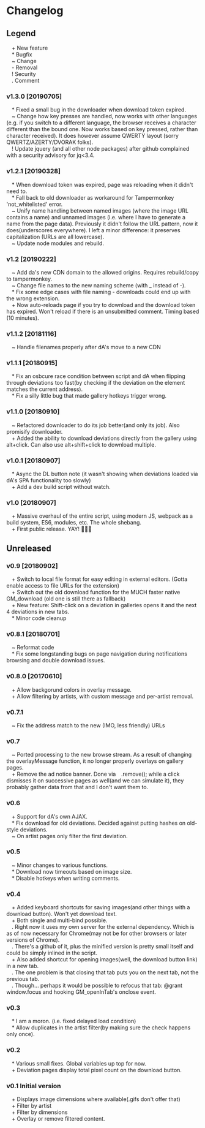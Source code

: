 # Changelog

## Legend
&emsp;\+  New feature  
&emsp;\*  Bugfix  
&emsp;\~  Change  
&emsp;\-  Removal  
&emsp;\!  Security  
&emsp;\.  Comment  

### v1.3.0 [20190705]
&emsp;\* Fixed a small bug in the downloader when download token expired.  
&emsp;\~ Change how key presses are handled, now works with other languages (e.g. if you switch to a different language, the browser receives a character different than the bound one. Now works based on key pressed, rather than character received). It does however assume QWERTY layout (sorry QWERTZ/AZERTY/DVORAK folks).  
&emsp;\! Update jquery (and all other node packages) after github complained with a security advisory for jq<3.4.

### v1.2.1 [20190328]
&emsp;\* When download token was expired, page was reloading when it didn't need to.  
&emsp;\* Fall back to old downloader as workaround for Tampermonkey 'not_whitelisted' error.  
&emsp;\~ Unify name handling between named images (where the image URL contains a name) and unnamed images (i.e. where I have to generate a name from the page data). Previously it didn't follow the URL pattern, now it does(underscores everywhere). I left a minor difference: it preserves capitalization (URLs are all lowercase).  
&emsp;\~ Update node modules and rebuild.

### v1.2 [20190222]
&emsp;\~ Add da's new CDN domain to the allowed origins. Requires rebuild/copy to tampermonkey.  
&emsp;\~ Change file names to the new naming scheme (with _ instead of -).  
&emsp;\* Fix some edge cases with file naming - downloads could end up with the wrong extension.  
&emsp;\+ Now auto-reloads page if you try to download and the download token has expired. Won't reload if there is an unsubmitted comment. Timing based (10 minutes).

### v1.1.2 [20181116]
&emsp;\~ Handle filenames properly after dA's move to a new CDN  

### v1.1.1 [20180915]
&emsp;\* Fix an osbcure race condition between script and dA when flipping through deviations too fast(by checking if the deviation on the element matches the current address).  
&emsp;\* Fix a silly little bug that made gallery hotkeys trigger wrong.

### v1.1.0 [20180910]
&emsp;\~ Refactored downloader to do its job better(and only its job). Also promisify downloader.  
&emsp;\+ Added the ability to download deviations directly from the gallery using alt+click. Can also use alt+shift+click to download multiple.

### v1.0.1 [20180907]
&emsp;\* Async the DL button note (it wasn't showing when deviations loaded via dA's SPA functionality too slowly)  
&emsp;\+ Add a dev build script without watch.

### v1.0 [20180907]
&emsp;\+ Massive overhaul of the entire script, using modern JS, webpack as a build system, ES6, modules, etc. The whole shebang.  
&emsp;\+ First public release. YAY! 🎉🎉🎉  

## Unreleased

### v0.9 [20180902]
&emsp;\+ Switch to local file format for easy editing in external editors. (Gotta enable access to file URLs for the extension)  
&emsp;\+ Switch out the old download function for the MUCH faster native GM_download (old one is still there as fallback)  
&emsp;\+ New feature: Shift-click on a deviation in galleries opens it and the next 4 deviations in new tabs.  
&emsp;\* Minor code cleanup  

### v0.8.1 [20180701]
&emsp;\~ Reformat code  
&emsp;\* Fix some longstanding bugs on page navigation during notifications browsing and double download issues.  

### v0.8.0 [20170610]
&emsp;\+ Allow backgorund colors in overlay message.  
&emsp;\+ Allow filtering by artists, with custom message and per-artist removal.  

### v0.7.1
&emsp;\~ Fix the address match to the new (IMO, less friendly) URLs  

### v0.7
&emsp;\~ Ported processing to the new browse stream. As a result of changing the overlayMessage function, it no longer properly overlays on gallery pages.  
&emsp;\+ Remove the ad notice banner. Done via&emsp;\.remove(); while a click dismisses it on successive pages as well(and we can simulate it), they probably gather data from that and I don't want them to.  

### v0.6
&emsp;\+ Support for dA's own AJAX.  
&emsp;\* Fix download for old deviations. Decided against putting hashes on old-style deviations.  
&emsp;\~ On artist pages only filter the first deviation.  

### v0.5
&emsp;\~ Minor changes to various functions.  
&emsp;\* Download now timeouts based on image size.  
&emsp;\* Disable hotkeys when writing comments.  

### v0.4
&emsp;\+ Added keyboard shortcuts for saving images(and other things with a download button). Won't yet download text.  
&emsp;\+ Both single and multi-bind possible.  
&emsp;\. Right now it uses my own server for the external dependency. Which is as of now necessary for Chrome(may not be for other browsers or later versions of Chrome).  
&emsp;\. There's a github of it, plus the minified version is pretty small itself and could be simply inlined in the script.  
&emsp;\+ Also added shortcut for opening images(well, the download button link) in a new tab.  
&emsp;\. The one problem is that closing that tab puts you on the next tab, not the previous tab.  
&emsp;\. Though... perhaps it would be possible to refocus that tab: @grant window.focus and hooking GM_openInTab's onclose event.  

### v0.3
&emsp;\* I am a moron. (i.e. fixed delayed load condition)  
&emsp;\* Allow duplicates in the artist filter(by making sure the check happens only once).  

### v0.2
&emsp;\* Various small fixes. Global variables up top for now.  
&emsp;\+ Deviation pages display total pixel count on the download button.  

### v0.1 Initial version
&emsp;\+ Displays image dimensions where available(.gifs don't offer that)  
&emsp;\+ Filter by artist  
&emsp;\+ Filter by dimensions  
&emsp;\+ Overlay or remove filtered content.  

